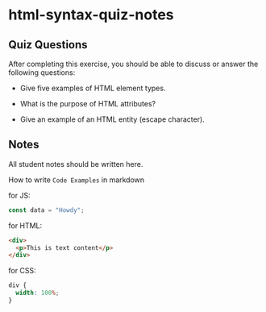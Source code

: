 # html-syntax-quiz-notes

## Quiz Questions

After completing this exercise, you should be able to discuss or answer the following questions:

- Give five examples of HTML element types.

- What is the purpose of HTML attributes?

- Give an example of an HTML entity (escape character).

## Notes

All student notes should be written here.


How to write `Code Examples` in markdown

for JS:

```javascript
const data = "Howdy";
```

for HTML:

```html
<div>
  <p>This is text content</p>
</div>
```

for CSS:

```css
div {
  width: 100%;
}
```
